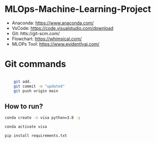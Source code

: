 # MLOps-Machine-Learning-Project

- Anaconda: https://www.anaconda.com/
- VsCode: https://code.visualstudio.com/download
- Git: htts://git-scm.com/
- Flowchart: https://whimsical.com/
- MLOPs Tool: https://www.evidentlyai.com/


# Git commands

```bash

    git add.
    git commit -m "updated"
    git push origin main

```

## How to run?

```bash
conda create -n visa python=3.8 -y
```

```bash
conda activate visa
```

```bash
pip install requirements.txt
```